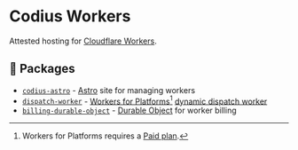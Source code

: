 # Codius Workers

Attested hosting for [Cloudflare Workers](https://developers.cloudflare.com/workers/).

## :jigsaw: Packages

- [`codius-astro`](./packages/codius-astro) - [Astro](https://astro.build/) site for managing  workers
- [`dispatch-worker`](./packages/dispatch-worker) - [Workers for Platforms](https://developers.cloudflare.com/cloudflare-for-platforms/workers-for-platforms/)[^1] [dynamic dispatch worker](https://developers.cloudflare.com/cloudflare-for-platforms/workers-for-platforms/reference/how-workers-for-platforms-works/#dynamic-dispatch-worker)
- [`billing-durable-object`](./packages/billing-durable-object) - [Durable Object](https://developers.cloudflare.com/durable-objects/) for worker billing

[^1]: Workers for Platforms requires a [Paid plan](https://developers.cloudflare.com/cloudflare-for-platforms/workers-for-platforms/platform/pricing/).